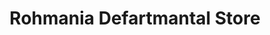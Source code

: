 ---
title: "Rohmania Defartmantal Store"
url: /chauddagram/rohmania-defartmantal-store/
shop: electronics
---